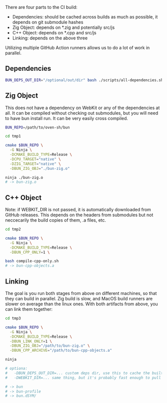 There are four parts to the CI build:

- Dependencies: should be cached across builds as much as possible, it depends on git submodule hashes
- Zig Object: depends on \*.zig and potentially src/js
- C++ Object: depends on \*.cpp and src/js
- Linking: depends on the above three

Utilizing multiple GitHub Action runners allows us to do a lot of work in parallel.

## Dependencies

```sh
BUN_DEPS_OUT_DIR="/optional/out/dir" bash ./scripts/all-dependencies.sh
```

## Zig Object

This does not have a dependency on WebKit or any of the dependencies at all. It can be compiled without checking out submodules, but you will need to have bun install run. It can be very easily cross compiled.

```sh
BUN_REPO=/path/to/oven-sh/bun

cd tmp1

cmake $BUN_REPO \
  -G Ninja \
  -DCMAKE_BUILD_TYPE=Release \
  -DCPU_TARGET="native" \
  -DZIG_TARGET="native" \
  -DBUN_ZIG_OBJ="./bun-zig.o"

ninja ./bun-zig.o
# -> bun-zig.o
```

## C++ Object

Note: if WEBKIT_DIR is not passed, it is automatically downloaded from GitHub releases. This depends on the headers from submodules but not neccecarily the build copies of them, .a files, etc.

```sh
cd tmp2

cmake $BUN_REPO \
  -G Ninja \
  -DCMAKE_BUILD_TYPE=Release \
  -DBUN_CPP_ONLY=1 \

bash compile-cpp-only.sh
# -> bun-cpp-objects.a
```

## Linking

The goal is you run both stages from above on different machines, so that they can build in parallel. Zig build is slow, and MacOS build runners are slower on average than the linux ones. With both artifacts from above, you can link them together:

```sh
cd tmp3

cmake $BUN_REPO \
  -G Ninja \
  -DCMAKE_BUILD_TYPE=Release \
  -DBUN_LINK_ONLY=1 \
  -DBUN_ZIG_OBJ="/path/to/bun-zig.o" \
  -DBUN_CPP_ARCHIVE="/path/to/bun-cpp-objects.a"

ninja

# optiona:
#   -DBUN_DEPS_OUT_DIR=... custom deps dir, use this to cache the built deps between rebuilds
#   -DWEBKIT_DIR=... same thing, but it's probably fast enough to pull from github releases

# -> bun
# -> bun-profile
# -> bun.dSYM/
```
